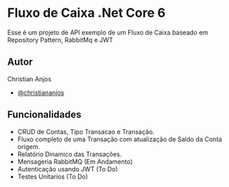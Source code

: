 
# Fluxo de Caixa .Net Core 6

Esse é um projeto de API exemplo de um Fluxo de Caixa baseado em Repository Pattern, RabbitMq e JWT


## Autor
Christian Anjos
- [@christiananjos](https://www.linkedin.com/in/christian-douglasdev)


## Funcionalidades

- CRUD de Contas, Tipo Transacao e Transação.
- Fluxo completo de uma Transação com atualização de Saldo da Conta origem.
- Relatório Dinamico das Transações.
- Mensageria RabbitMQ (Em Andamento)
- Autenticação usando JWT (To Do)
- Testes Unitarios (To Do)

